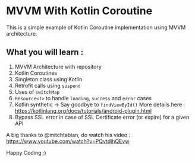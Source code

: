 # MVVM With Kotlin Coroutine

This is a simple example of Kotlin Coroutine implementation using MVVM architecture. 

## What you will learn :
1. MVVM Architecture with repository 
2. Kotlin Coroutines
3. Singleton class using Kotlin 
4. Retrofit calls using `suspend`
5. Uses of `switchMap`
6. `Resource<T>` to handle `loading`, `success` and `error` cases
7. Kotlin synthetic -> Say goodbye to `findViewById()` More details here : https://kotlinlang.org/docs/tutorials/android-plugin.html
8. Bypass SSL error in case of SSL Certificate error (or expire) for a given API

A big thanks to @mitchtabian, do watch his video : https://www.youtube.com/watch?v=PQvtdjhQEvw

Happy Coding :)
